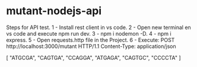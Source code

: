 # mutant-nodejs-api

Steps for API test.
1 - Install rest client in vs code.
2 - Open new terminal en vs code and execute npm run dev.
3 - npm i nodemon -D.
4 - npm i express.
5 - Open requests.http file in the Project.
6 - Execute: 
POST http://localhost:3000/mutant HTTP/1.1
Content-Type: application/json

[
  "ATGCGA",
  "CAGTGA",
  "CCAGGA",
  "ATGAGA",
  "CAGTGC",
  "CCCCTA"
]